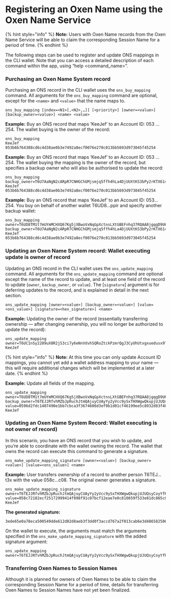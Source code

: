 # Registering an Oxen Name using the Oxen Name Service

{% hint style="info" %}
**Note:** Users with Oxen Name records from the Oxen Name Service will be able to claim the corresponding Session Name for a period of time.
{% endhint %}

The following steps can be used to register and update ONS mappings in the CLI wallet. Note that you can access a detailed description of each command within the app, using “help \<command\_name>”.

### Purchasing an Oxen Name System record

Purchasing an ONS record in the CLI wallet uses the `ons_buy_mapping` command. All arguments for the `ons_buy_mapping` command are optional, except for the `<name>` and `<value>` that the name maps to.

```
ons_buy_mapping [index=<N1>[,<N2>,…]] [<priority>] [owner=<value>] [backup_owner=<value>] <name> <value>
```

**Example:** Buy an ONS record that maps ‘KeeJef’ to an Account ID: 053 … 254. The wallet buying is the owner of the record:

```
ons_buy_mapping
KeeJef 
053b6b764388cd6c4d38ae0b3e7492a8ecf0076e270c013bb5693d973045f45254
```

**Example:** Buy an ONS record that maps ‘KeeJef’ to an Account ID: 053 … 254. The wallet buying the mapping is the owner of the record, but specifies a backup owner who will also be authorised to update the record:

```
ons_buy_mapping
backup_owner=T6U7AaNgN2cARpR7CNHGChGMjsmjq5ffh4hLa4DjUUXtKS3bPy2rKTX614RxmpPPX6KjZzqUSSpAEcoghASTXqvP1qMsJzWch
KeeJef
053b6b764388cd6c4d38ae0b3e7492a8ecf0076e270c013bb5693d973045f45254
```

**Example:** Buy an ONS record that maps ‘KeeJef’ to an Account ID: 053…254. You buy on behalf of another wallet T6UD8...ppir and specify another backup wallet:

```
ons_buy_mapping
owner=T6UD8TM1t7mUYmMCHXQ67Kg5jXBwoVxNqGpXctnsLXtGBEFnhq37RQAA8jgqgD9U6QbeNGqAkkVXucXQ5txE6Mrk2aRwpppir
backup_owner=T6U7AaNgN2cARpR7CNHGChGMjsmjq5ffh4hLa4DjUUXtKS3bPy2rKTX614RxmpPPX6KjZzqUSSpAEcoghASTXqvP1qMsJzWch
KeeJef
053b6b764388cd6c4d38ae0b3e7492a8ecf0076e270c013bb5693d973045f45254
```

### Updating an Oxen Name System record: Wallet executing update is owner of record <a href="#docs-internal-guid-056eaa6a-7fff-a8ec-22a2-cd766b5a6e06" id="docs-internal-guid-056eaa6a-7fff-a8ec-22a2-cd766b5a6e06"></a>

Updating an ONS record in the CLI wallet uses the `ons_update_mapping` command. All arguments for the `ons_update_mapping` command are optional except the name of the record to update, and at least one field of the record to update (`owner`, `backup_owner`, or `value`). The \[`signature`] argument is for deferring updates to the record, and is explained in detail in the next section.

```
ons_update_mapping [owner=<value>] [backup_owner=<value>] [value=<ons_value>] [signature=<hex_signature>] <name>
```

**Example:** Updating the owner of the record (essentially transferring ownership — after changing ownership, you will no longer be authorized to update the record):

```
ons_update_mapping
owner=T6UC1nSy2289uX8R2jS3ci7y6eNnVdvhSQRoZtckPzmrQgJ3CyUhUtxgxuedusx9TCKVhZZBCuwFkKoJ3joXStWh1QozRsXXo
KeeJef
```

{% hint style="info" %}
**Note:** At this time you can only update Account ID mappings, you cannot yet add a wallet address mapping to your name — this will require additional changes which will be implemented at a later date.
{% endhint %}

**Example:** Update all fields of the mapping.

```
ons_update_mapping
owner=T6UD8TM1t7mUYmMCHXQ67Kg5jXBwoVxNqGpXctnsLXtGBEFnhq37RQAA8jgqgD9U6QbeNGqAkkVXucXQ5txE6Mrk2aRwpppir 
backup_owner=T6TEJJRfvhMZbJpRuchJtmQAjuyCUAyYy2yVcc9ySxTHXWgwQkupjUJUQsyCoyYfRGReAY3pgaYxUHwoKEkWNh5o2qe5Btt3x
value=0596d2fdc1407490e1bb7cbca3f3674606d3ef9b1d01cf46199ee5c8932d83f40a
KeeJef
```

### Updating an Oxen Name System Record: Wallet executing is not owner of record) <a href="#docs-internal-guid-b939dbeb-7fff-e183-a47e-ad8d43c73b9b" id="docs-internal-guid-b939dbeb-7fff-e183-a47e-ad8d43c73b9b"></a>

In this scenario, you have an ONS record that you wish to update, and you’re able to coordinate with the wallet owning the record. The wallet that owns the record can execute this command to generate a signature.

```
ons_make_update_mapping_signature [owner=<value>] [backup_owner=<value>] [value=<ons_value>] <name>
```

**Example:** User transfers ownership of a record to another person T6TEJ…t3x with the value 058c…c08. The original owner generates a signature.

```
ons_make_update_mapping_signature
owner=T6TEJJRfvhMZbJpRuchJtmQAjuyCUAyYy2yVcc9ySxTHXWgwQkupjUJUQsyCoyYfRGReAY3pgaYxUHwoKEkWNh5o2qe5Btt3x
value=058c72182ecf25172999414f098f91c07bcf12eae7e0c810659f533e81dc865c08 
KeeJef
```

**The generated signature:**

```
3ede65e0a78eca500549dde612d02d8aeb3f3dd0f3accd767a2f013cab6e3d486582506fbeb7edb1bda209b333fe7f125fd29f6add6c72b20af320de3537788885fee8b6d76f14b4ad253db2f70a518054bb6f512465e1b6cc154c551d3d59b5bf528eef5a678dbee48e2da74a2803c47295acd6967ea5545f6213456a0f5ead
```

On the wallet to execute, the arguments must match the arguments specified in the `ons_make_update_mapping_signature` with the added signature argument:

```
ons_update_mapping 
owner=T6TEJJRfvhMZbJpRuchJtmQAjuyCUAyYy2yVcc9ySxTHXWgwQkupjUJUQsyCoyYfRGReAY3pgaYxUHwoKEkWNh5o2qe5Btt3x
```

### Transferring Oxen Names to Session Names

Although it is planned for owners of Oxen Names to be able to claim the corresponding Session Name for a period of time, details for transferring Oxen Names to Session Names have not yet been finalized.
